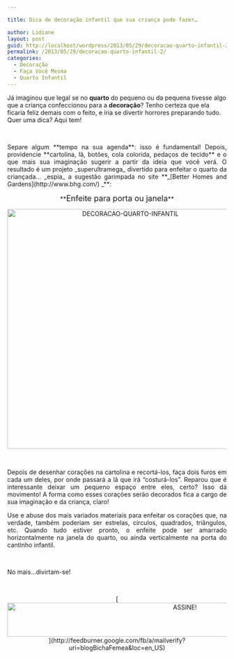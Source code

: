 ```yaml
---

title: Dica de decoração infantil que sua criança pode fazer…

author: Lidiane
layout: post
guid: http://localhost/wordpress/2013/05/29/decoracao-quarto-infantil-2/
permalink: /2013/05/29/decoracao-quarto-infantil-2/
categories:
  - Decoração
  - Faça Você Mesma
  - Quarto Infantil
---
```

Já imaginou que legal se no **quarto** do pequeno ou da pequena tivesse algo que a criança confeccionou para a **decoração**? Tenho certeza que ela ficaria feliz demais com o feito, e iria se divertir horrores preparando tudo. Quer uma dica? Aqui tem!

&nbsp;

<p align="justify">
  Separe algum **tempo na sua agenda**: isso é fundamental! Depois, providencie **cartolina, lã, botões, cola colorida, pedaços de tecido** e o que mais sua imaginação sugerir a partir da ideia que você verá. O resultado é um projeto _superultramega_ divertido para enfeitar o quarto da criançada… _espia_ a sugestão garimpada no site **_[Better Homes and Gardens](http://www.bhg.com/) _**:
</p>

<!--more-->

<p align="center">
  **<span style="font-size: large;">Enfeite para porta ou janela</span>**
</p>

<p align="center">
  <a href="http://www.trololodemulher.com.br/blog/wp-content/uploads/2013/04/DECORACAO-QUARTO-INFANTIL.jpg"><img class="alignnone size-full wp-image-9431" src="http://www.trololodemulher.com.br/blog/wp-content/uploads/2013/04/DECORACAO-QUARTO-INFANTIL.jpg" alt="DECORACAO-QUARTO-INFANTIL" width="550" height="550" /></a>
</p>

&nbsp;

<p align="justify">
  Depois de desenhar corações na cartolina e recortá-los, faça dois furos em cada um deles, por onde passará a lã que irá “costurá-los”. Reparou que é interessante deixar um pequeno espaço entre eles, certo? Isso dá movimento! A forma como esses corações serão decorados fica a cargo de sua imaginação e da criança, claro!
</p>

<p align="justify">
  Use e abuse dos mais variados materiais para enfeitar os corações que, na verdade, também poderiam ser estrelas, círculos, quadrados, triângulos, etc. Quando tudo estiver pronto, o enfeite pode ser amarrado horizontalmente na janela do quarto, ou ainda verticalmente na porta do cantinho infantil.
</p>

&nbsp;

No mais…divirtam-se!

&nbsp;

<p align="center">
  [<img class="alignnone size-full wp-image-10439" src="http://www.trololodemulher.com.br/blog/wp-content/uploads/2014/09/ASSINE.png" alt="ASSINE!" width="800" height="78" />](http://feedburner.google.com/fb/a/mailverify?uri=blogBichaFemea&loc=en_US) 
</p>